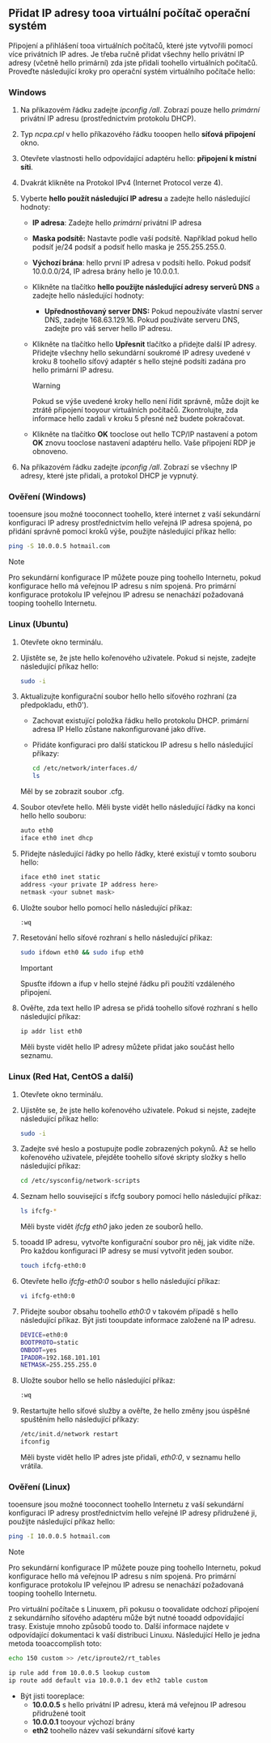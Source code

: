 ## <a name="os-config"></a>Přidat IP adresy tooa virtuální počítač operační systém

Připojení a přihlášení tooa virtuálních počítačů, které jste vytvořili pomocí více privátních IP adres. Je třeba ručně přidat všechny hello privátní IP adresy (včetně hello primární) zda jste přidali toohello virtuálních počítačů. Proveďte následující kroky pro operační systém virtuálního počítače hello:

### <a name="windows"></a>Windows

1. Na příkazovém řádku zadejte *ipconfig /all*.  Zobrazí pouze hello *primární* privátní IP adresu (prostřednictvím protokolu DHCP).
2. Typ *ncpa.cpl* v hello příkazového řádku tooopen hello **síťová připojení** okno.
3. Otevřete vlastnosti hello odpovídající adaptéru hello: **připojení k místní síti**.
4. Dvakrát klikněte na Protokol IPv4 (Internet Protocol verze 4).
5. Vyberte **hello použít následující IP adresu** a zadejte hello následující hodnoty:

    * **IP adresa**: Zadejte hello *primární* privátní IP adresa
    * **Maska podsítě:** Nastavte podle vaší podsítě. Například pokud hello podsíť je/24 podsíť a podsíť hello maska je 255.255.255.0.
    * **Výchozí brána**: hello první IP adresa v podsíti hello. Pokud podsíť 10.0.0.0/24, IP adresa brány hello je 10.0.0.1.
    * Klikněte na tlačítko **hello použijte následující adresy serverů DNS** a zadejte hello následující hodnoty:
        * **Upřednostňovaný server DNS:** Pokud nepoužíváte vlastní server DNS, zadejte 168.63.129.16.  Pokud používáte serveru DNS, zadejte pro váš server hello IP adresu.
    * Klikněte na tlačítko hello **Upřesnit** tlačítko a přidejte další IP adresy. Přidejte všechny hello sekundární soukromé IP adresy uvedené v kroku 8 toohello síťový adaptér s hello stejné podsíti zadána pro hello primární IP adresu.
        >[!WARNING] 
        >Pokud se výše uvedené kroky hello není řídit správně, může dojít ke ztrátě připojení tooyour virtuálních počítačů. Zkontrolujte, zda informace hello zadali v kroku 5 přesné než budete pokračovat.

    * Klikněte na tlačítko **OK** tooclose out hello TCP/IP nastavení a potom **OK** znovu tooclose nastavení adaptéru hello. Vaše připojení RDP je obnoveno.

6. Na příkazovém řádku zadejte *ipconfig /all*. Zobrazí se všechny IP adresy, které jste přidali, a protokol DHCP je vypnutý.


### <a name="validation-windows"></a>Ověření (Windows)

tooensure jsou možné tooconnect toohello, které internet z vaší sekundární konfiguraci IP adresy prostřednictvím hello veřejná IP adresa spojená, po přidání správně pomocí kroků výše, použijte následující příkaz hello:

```bash
ping -S 10.0.0.5 hotmail.com
```
>[!NOTE]
>Pro sekundární konfigurace IP můžete pouze ping toohello Internetu, pokud konfigurace hello má veřejnou IP adresu s ním spojená. Pro primární konfigurace protokolu IP veřejnou IP adresu se nenachází požadovaná tooping toohello Internetu.

### <a name="linux-ubuntu"></a>Linux (Ubuntu)

1. Otevřete okno terminálu.
2. Ujistěte se, že jste hello kořenového uživatele. Pokud si nejste, zadejte následující příkaz hello:

    ```bash
    sudo -i
    ```

3. Aktualizujte konfigurační soubor hello hello síťového rozhraní (za předpokladu, eth0').

    * Zachovat existující položka řádku hello protokolu DHCP. primární adresa IP Hello zůstane nakonfigurované jako dříve.
    * Přidáte konfiguraci pro další statickou IP adresu s hello následující příkazy:

        ```bash
        cd /etc/network/interfaces.d/
        ls
        ```

    Měl by se zobrazit soubor .cfg.
4. Soubor otevřete hello. Měli byste vidět hello následující řádky na konci hello hello souboru:

    ```bash
    auto eth0
    iface eth0 inet dhcp
    ```

5. Přidejte následující řádky po hello řádky, které existují v tomto souboru hello:

    ```bash
    iface eth0 inet static
    address <your private IP address here>
    netmask <your subnet mask>
    ```

6. Uložte soubor hello pomocí hello následující příkaz:

    ```bash
    :wq
    ```

7. Resetování hello síťové rozhraní s hello následující příkaz:

    ```bash
    sudo ifdown eth0 && sudo ifup eth0
    ```

    > [!IMPORTANT]
    > Spusťte ifdown a ifup v hello stejné řádku při použití vzdáleného připojení.
    >

8. Ověřte, zda text hello IP adresa se přidá toohello síťové rozhraní s hello následující příkaz:

    ```bash
    ip addr list eth0
    ```

    Měli byste vidět hello IP adresy můžete přidat jako součást hello seznamu.

### <a name="linux-redhat-centos-and-others"></a>Linux (Red Hat, CentOS a další)

1. Otevřete okno terminálu.
2. Ujistěte se, že jste hello kořenového uživatele. Pokud si nejste, zadejte následující příkaz hello:

    ```bash
    sudo -i
    ```

3. Zadejte své heslo a postupujte podle zobrazených pokynů. Až se hello kořenového uživatele, přejděte toohello síťové skripty složky s hello následující příkaz:

    ```bash
    cd /etc/sysconfig/network-scripts
    ```

4. Seznam hello související s ifcfg soubory pomocí hello následující příkaz:

    ```bash
    ls ifcfg-*
    ```

    Měli byste vidět *ifcfg eth0* jako jeden ze souborů hello.

5. tooadd IP adresu, vytvořte konfigurační soubor pro něj, jak vidíte níže. Pro každou konfiguraci IP adresy se musí vytvořit jeden soubor.

    ```bash
    touch ifcfg-eth0:0
    ```

6. Otevřete hello *ifcfg-eth0:0* soubor s hello následující příkaz:

    ```bash
    vi ifcfg-eth0:0
    ```

7. Přidejte soubor obsahu toohello *eth0:0* v takovém případě s hello následující příkaz. Být jisti tooupdate informace založené na IP adresu.

    ```bash
    DEVICE=eth0:0
    BOOTPROTO=static
    ONBOOT=yes
    IPADDR=192.168.101.101
    NETMASK=255.255.255.0
    ```

8. Uložte soubor hello se hello následující příkaz:

    ```bash
    :wq
    ```

9. Restartujte hello síťové služby a ověřte, že hello změny jsou úspěšné spuštěním hello následující příkazy:

    ```bash
    /etc/init.d/network restart
    ifconfig
    ```

    Měli byste vidět hello IP adres jste přidali, *eth0:0*, v seznamu hello vrátila.

### <a name="validation-linux"></a>Ověření (Linux)

tooensure jsou možné tooconnect toohello Internetu z vaší sekundární konfiguraci IP adresy prostřednictvím hello veřejné IP adresy přidružené ji, použijte následující příkaz hello:

```bash
ping -I 10.0.0.5 hotmail.com
```
>[!NOTE]
>Pro sekundární konfigurace IP můžete pouze ping toohello Internetu, pokud konfigurace hello má veřejnou IP adresu s ním spojená. Pro primární konfigurace protokolu IP veřejnou IP adresu se nenachází požadovaná tooping toohello Internetu.

Pro virtuální počítače s Linuxem, při pokusu o toovalidate odchozí připojení z sekundárního síťového adaptéru může být nutné tooadd odpovídající trasy. Existuje mnoho způsobů toodo to. Další informace najdete v odpovídající dokumentaci k vaší distribuci Linuxu. Následující Hello je jedna metoda tooaccomplish toto:

```bash
echo 150 custom >> /etc/iproute2/rt_tables 

ip rule add from 10.0.0.5 lookup custom
ip route add default via 10.0.0.1 dev eth2 table custom

```
- Být jisti tooreplace:
    - **10.0.0.5** s hello privátní IP adresu, která má veřejnou IP adresou přidružené tooit
    - **10.0.0.1** tooyour výchozí brány
    - **eth2** toohello název vaší sekundární síťové karty
